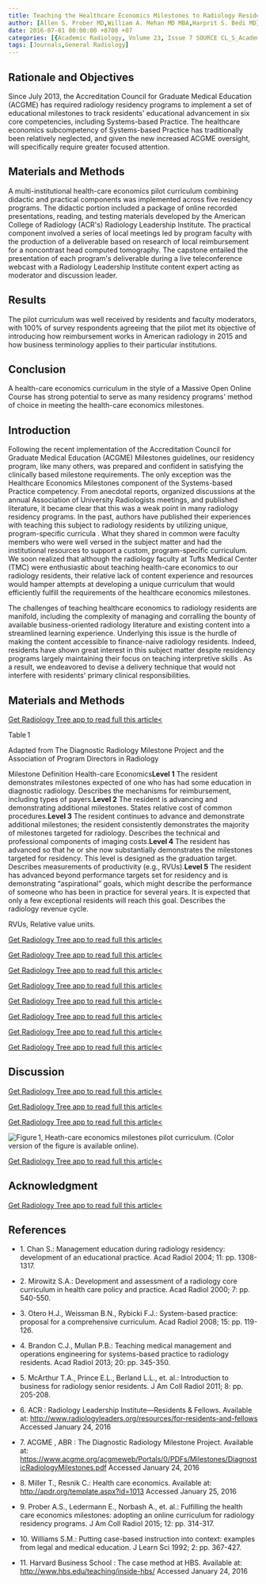 ```yaml
---
title: Teaching the Healthcare Economics Milestones to Radiology Residents
author: [Allen S. Prober MD,William A. Mehan MD MBA,Harprit S. Bedi MD]
date: 2016-07-01 00:00:00 +0700 +07
categories: [{Academic Radiology, Volume 23, Issue 7 SOURCE CL_S_AcademicRadiologyVolume23Issue7 1}]
tags: [Journals,General Radiology]
---
```

## Rationale and Objectives

Since July 2013, the Accreditation Council for Graduate Medical Education (ACGME) has required radiology residency programs to implement a set of educational milestones to track residents' educational advancement in six core competencies, including Systems-based Practice. The healthcare economics subcompetency of Systems-based Practice has traditionally been relatively neglected, and given the new increased ACGME oversight, will specifically require greater focused attention.

## Materials and Methods

A multi-institutional health-care economics pilot curriculum combining didactic and practical components was implemented across five residency programs. The didactic portion included a package of online recorded presentations, reading, and testing materials developed by the American College of Radiology (ACR's) Radiology Leadership Institute. The practical component involved a series of local meetings led by program faculty with the production of a deliverable based on research of local reimbursement for a noncontrast head computed tomography. The capstone entailed the presentation of each program's deliverable during a live teleconference webcast with a Radiology Leadership Institute content expert acting as moderator and discussion leader.

## Results

The pilot curriculum was well received by residents and faculty moderators, with 100% of survey respondents agreeing that the pilot met its objective of introducing how reimbursement works in American radiology in 2015 and how business terminology applies to their particular institutions.

## Conclusion

A health-care economics curriculum in the style of a Massive Open Online Course has strong potential to serve as many residency programs' method of choice in meeting the health-care economics milestones.

## Introduction

Following the recent implementation of the Accreditation Council for Graduate Medical Education (ACGME) Milestones guidelines, our residency program, like many others, was prepared and confident in satisfying the clinically based milestone requirements. The only exception was the Healthcare Economics Milestones component of the Systems-based Practice competency. From anecdotal reports, organized discussions at the annual Association of University Radiologists meetings, and published literature, it became clear that this was a weak point in many radiology residency programs. In the past, authors have published their experiences with teaching this subject to radiology residents by utilizing unique, program-specific curricula . What they shared in common were faculty members who were well versed in the subject matter and had the institutional resources to support a custom, program-specific curriculum. We soon realized that although the radiology faculty at Tufts Medical Center (TMC) were enthusiastic about teaching health-care economics to our radiology residents, their relative lack of content experience and resources would hamper attempts at developing a unique curriculum that would efficiently fulfill the requirements of the healthcare economics milestones.

The challenges of teaching healthcare economics to radiology residents are manifold, including the complexity of managing and corralling the bounty of available business-oriented radiology literature and existing content into a streamlined learning experience. Underlying this issue is the hurdle of making the content accessible to finance-naive radiology residents. Indeed, residents have shown great interest in this subject matter despite residency programs largely maintaining their focus on teaching interpretive skills . As a result, we endeavored to devise a delivery technique that would not interfere with residents' primary clinical responsibilities.

## Materials and Methods

[Get Radiology Tree app to read full this article<](https://clinicalpub.com/app)

Table 1


Adapted from The Diagnostic Radiology Milestone Project and the Association of Program Directors in Radiology


Milestone Definition Health-care Economics**Level 1** The resident demonstrates milestones expected of one who has had some education in diagnostic radiology. Describes the mechanisms for reimbursement, including types of payers.**Level 2** The resident is advancing and demonstrating additional milestones. States relative cost of common procedures.**Level 3** The resident continues to advance and demonstrate additional milestones; the resident consistently demonstrates the majority of milestones targeted for radiology. Describes the technical and professional components of imaging costs.**Level 4** The resident has advanced so that he or she now substantially demonstrates the milestones targeted for residency. This level is designed as the graduation target. Describes measurements of productivity (e.g., RVUs).**Level 5** The resident has advanced beyond performance targets set for residency and is demonstrating “aspirational” goals, which might describe the performance of someone who has been in practice for several years. It is expected that only a few exceptional residents will reach this goal. Describes the radiology revenue cycle.

RVUs, Relative value units.


[Get Radiology Tree app to read full this article<](https://clinicalpub.com/app)

[Get Radiology Tree app to read full this article<](https://clinicalpub.com/app)

[Get Radiology Tree app to read full this article<](https://clinicalpub.com/app)

[Get Radiology Tree app to read full this article<](https://clinicalpub.com/app)

[Get Radiology Tree app to read full this article<](https://clinicalpub.com/app)

[Get Radiology Tree app to read full this article<](https://clinicalpub.com/app)

[Get Radiology Tree app to read full this article<](https://clinicalpub.com/app)

[Get Radiology Tree app to read full this article<](https://clinicalpub.com/app)

## Discussion

[Get Radiology Tree app to read full this article<](https://clinicalpub.com/app)

[Get Radiology Tree app to read full this article<](https://clinicalpub.com/app)

[Get Radiology Tree app to read full this article<](https://clinicalpub.com/app)

![Figure 1, Heath-care economics milestones pilot curriculum. (Color version of the figure is available online).](https://storage.googleapis.com/dl.dentistrykey.com/clinical/TeachingtheHealthcareEconomicsMilestonestoRadiologyResidents/0_1s20S1076633216001203.jpg)

[Get Radiology Tree app to read full this article<](https://clinicalpub.com/app)

## Acknowledgment

[Get Radiology Tree app to read full this article<](https://clinicalpub.com/app)

## References

- 1\. Chan S.: Management education during radiology residency: development of an educational practice. Acad Radiol 2004; 11: pp. 1308-1317.


- 2\. Mirowitz S.A.: Development and assessment of a radiology core curriculum in health care policy and practice. Acad Radiol 2000; 7: pp. 540-550.


- 3\. Otero H.J., Weissman B.N., Rybicki F.J.: System-based practice: proposal for a comprehensive curriculum. Acad Radiol 2008; 15: pp. 119-126.


- 4\. Brandon C.J., Mullan P.B.: Teaching medical management and operations engineering for systems-based practice to radiology residents. Acad Radiol 2013; 20: pp. 345-350.


- 5\. McArthur T.A., Prince E.L., Berland L.L., et. al.: Introduction to business for radiology senior residents. J Am Coll Radiol 2011; 8: pp. 205-208.


- 6\. ACR : Radiology Leadership Institute—Residents & Fellows. Available at: http://www.radiologyleaders.org/resources/for-residents-and-fellows Accessed January 24, 2016


- 7\. ACGME , ABR : The Diagnostic Radiology Milestone Project. Available at: https://www.acgme.org/acgmeweb/Portals/0/PDFs/Milestones/DiagnosticRadiologyMilestones.pdf Accessed January 24, 2016


- 8\. Miller T., Resnik C.: Health care economics. Available at: http://apdr.org/template.aspx?id=1013 Accessed January 25, 2016


- 9\. Prober A.S., Ledermann E., Norbash A., et. al.: Fulfilling the health care economics milestones: adopting an online curriculum for radiology residency programs. J Am Coll Radiol 2015; 12: pp. 314-317.


- 10\. Williams S.M.: Putting case-based instruction into context: examples from legal and medical education. J Learn Sci 1992; 2: pp. 367-427.


- 11\. Harvard Business School : The case method at HBS. Available at: http://www.hbs.edu/teaching/inside-hbs/ Accessed January 24, 2016